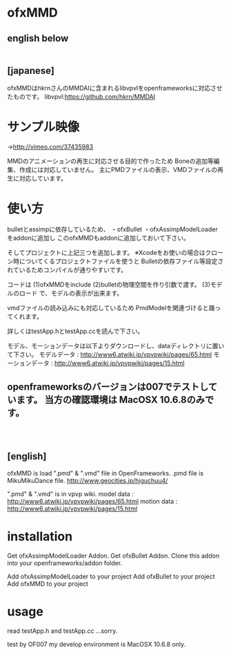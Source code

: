 ofxMMD
=====

**english below**
<br/>
<br/>
<br/>
[japanese]
-----

ofxMMDはhkrnさんのMMDAIに含まれるlibvpvlをopenframeworksに対応させたものです。
libvpvl:https://github.com/hkrn/MMDAI

# サンプル映像
→http://vimeo.com/37435983


MMDのアニメーションの再生に対応させる目的で作ったため
Boneの追加等編集、作成には対応していません。
主にPMDファイルの表示、VMDファイルの再生に対応しています。


# 使い方
bulletとassimpに依存しているため、
・ofxBullet
・ofxAssimpModelLoader
をaddonに追加し
このofxMMDもaddonに追加しておいて下さい。

そしてプロジェクトに上記三つを追加します。
※Xcodeをお使いの場合はクローン時についてくるプロジェクトファイルを使うと
 Bulletの依存ファイル等設定されているためコンパイルが通りやすいです。

コードは
(1)ofxMMDをinclude
(2)bulletの物理空間を作り引数で渡す。
(3)モデルのロード
で、モデルの表示が出来ます。

vmdファイルの読み込みにも対応しているため
PmdModelを関連づけると踊ってくれます。

詳しくはtestApp.hとtestApp.ccを読んで下さい。

モデル、モーションデータは以下よりダウンロードし、dataディレクトリに置いて下さい。
モデルデータ : http://www6.atwiki.jp/vpvpwiki/pages/65.html
モーションデータ : http://www6.atwiki.jp/vpvpwiki/pages/15.html


openframeworksのバージョンは007でテストしています。
当方の確認環境は MacOSX 10.6.8のみです。
<br/>
<br/>
<br/>
<br/>
[english]
-----

ofxMMD is load ".pmd" & ".vmd" file in OpenFrameworks.
.pmd file is MikuMikuDance file.
http://www.geocities.jp/higuchuu4/


".pmd" & ".vmd" is in vpvp wiki.
model data : http://www6.atwiki.jp/vpvpwiki/pages/65.html
motion data : http://www6.atwiki.jp/vpvpwiki/pages/15.html


# installation
Get ofxAssimpModelLoader Addon.
Get ofxBullet Addon.
Clone this addon into your openframeworks/addon folder.

Add ofxAssimpModelLoader to your project
Add ofxBullet to your project
Add ofxMMD to your project


# usage
read testApp.h and testApp.cc ...sorry.


test by OF007
my develop environment is MacOSX 10.6.8 only.
